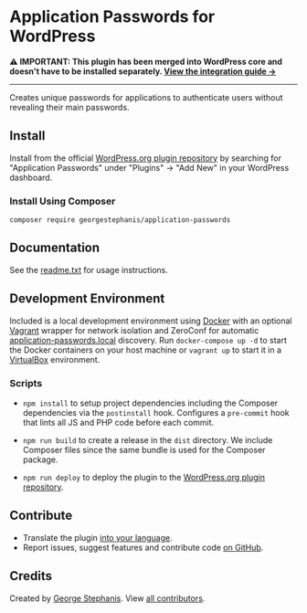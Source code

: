 # Application Passwords for WordPress

**⚠️ IMPORTANT: This plugin has been merged into WordPress core and doesn't have to be installed separately. [View the integration guide →](https://make.wordpress.org/core/2020/11/05/application-passwords-integration-guide/)**

---

Creates unique passwords for applications to authenticate users without revealing their main passwords.


## Install

Install from the official [WordPress.org plugin repository](https://wordpress.org/plugins/application-passwords/) by searching for "Application Passwords" under "Plugins" → "Add New" in your WordPress dashboard.

### Install Using Composer

	composer require georgestephanis/application-passwords


## Documentation

See the [readme.txt](readme.txt) for usage instructions.


## Development Environment

Included is a local development environment using [Docker](https://www.docker.com) with an optional [Vagrant](https://www.vagrantup.com) wrapper for network isolation and ZeroConf for automatic [application-passwords.local](http://application-passwords.local) discovery. Run `docker-compose up -d` to start the Docker containers on your host machine or `vagrant up` to start it in a [VirtualBox](https://www.virtualbox.org) environment.

### Scripts

- `npm install` to setup project dependencies including the Composer dependencies via the `postinstall` hook. Configures a `pre-commit` hook that lints all JS and PHP code before each commit.

- `npm run build` to create a release in the `dist` directory. We include Composer files since the same bundle is used for the Composer package.

- `npm run deploy` to deploy the plugin to the [WordPress.org plugin repository](https://wordpress.org/plugins/application-passwords/).


## Contribute

- Translate the plugin [into your language](https://translate.wordpress.org/projects/wp-plugins/application-passwords/).
- Report issues, suggest features and contribute code [on GitHub](https://github.com/WordPress/application-passwords).


## Credits

Created by [George Stephanis](https://github.com/georgestephanis). View [all contributors](https://github.com/WordPress/application-passwords/graphs/contributors).

